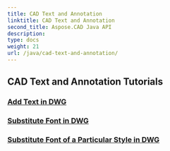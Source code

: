 ```yaml
---
title: CAD Text and Annotation
linktitle: CAD Text and Annotation
second_title: Aspose.CAD Java API
description: 
type: docs
weight: 21
url: /java/cad-text-and-annotation/
---
```


## CAD Text and Annotation Tutorials
### [Add Text in DWG](./add-text-in-dwg/)
### [Substitute Font in DWG](./substitute-font-in-dwg/)
### [Substitute Font of a Particular Style in DWG](./substitute-font-of-particular-style-in-dwg/)